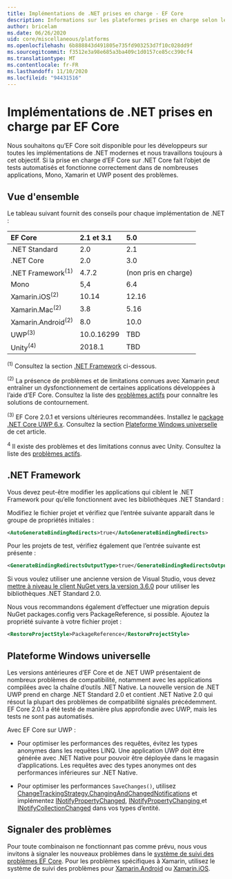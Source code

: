 ```yaml
---
title: Implémentations de .NET prises en charge - EF Core
description: Informations sur les plateformes prises en charge selon les versions d’Entity Framework Core.
author: bricelam
ms.date: 06/26/2020
uid: core/miscellaneous/platforms
ms.openlocfilehash: 6b888843d491805e735fd903253d7f10c028dd9f
ms.sourcegitcommit: f3512e3a98e685a3ba409c1d0157ce85cc390cf4
ms.translationtype: MT
ms.contentlocale: fr-FR
ms.lasthandoff: 11/10/2020
ms.locfileid: "94431516"
---
```

# <a name="net-implementations-supported-by-ef-core"></a>Implémentations de .NET prises en charge par EF Core

Nous souhaitons qu’EF Core soit disponible pour les développeurs sur toutes les implémentations de .NET modernes et nous travaillons toujours à cet objectif. Si la prise en charge d’EF Core sur .NET Core fait l’objet de tests automatisés et fonctionne correctement dans de nombreuses applications, Mono, Xamarin et UWP posent des problèmes.

## <a name="overview"></a>Vue d'ensemble

Le tableau suivant fournit des conseils pour chaque implémentation de .NET :

| EF Core                       | 2.1 et 3.1 | 5.0             |
|:------------------------------|:------------|:----------------|
| .NET Standard                 | 2.0         | 2.1             |
| .NET Core                     | 2.0         | 3.0             |
| .NET Framework<sup>(1)</sup>  | 4.7.2       | (non pris en charge) |
| Mono                          | 5,4         | 6.4             |
| Xamarin.iOS<sup>(2)</sup>     | 10.14       | 12.16           |
| Xamarin.Mac<sup>(2)</sup>     | 3.8         | 5.16            |
| Xamarin.Android<sup>(2)</sup> | 8.0         | 10.0            |
| UWP<sup>(3)</sup>             | 10.0.16299  | TBD             |
| Unity<sup>(4)</sup>           | 2018.1      | TBD             |

<sup>(1)</sup> Consultez la section [.NET Framework](#net-framework) ci-dessous.

<sup>(2)</sup> La présence de problèmes et de limitations connues avec Xamarin peut entraîner un dysfonctionnement de certaines applications développées à l’aide d’EF Core. Consultez la liste des [problèmes actifs](https://github.com/dotnet/efcore/issues?q=is%3Aopen+is%3Aissue+label%3Aarea-xamarin) pour connaître les solutions de contournement.

<sup>(3)</sup> EF Core 2.0.1 et versions ultérieures recommandées. Installez le [package .NET Core UWP 6.x](https://www.nuget.org/packages/Microsoft.NETCore.UniversalWindowsPlatform/). Consultez la section [Plateforme Windows universelle](#universal-windows-platform) de cet article.

<sup>4</sup> Il existe des problèmes et des limitations connus avec Unity. Consultez la liste des [problèmes actifs](https://github.com/dotnet/efcore/issues?q=is%3Aopen+is%3Aissue+label%3Aarea-unity).

## <a name="net-framework"></a>.NET Framework

Vous devez peut-être modifier les applications qui ciblent le .NET Framework pour qu’elle fonctionnent avec les bibliothèques .NET Standard :

Modifiez le fichier projet et vérifiez que l’entrée suivante apparaît dans le groupe de propriétés initiales :

```xml
<AutoGenerateBindingRedirects>true</AutoGenerateBindingRedirects>
```

Pour les projets de test, vérifiez également que l’entrée suivante est présente :

```xml
<GenerateBindingRedirectsOutputType>true</GenerateBindingRedirectsOutputType>
```

Si vous voulez utiliser une ancienne version de Visual Studio, vous devez [mettre à niveau le client NuGet vers la version 3.6.0](https://www.nuget.org/downloads) pour utiliser les bibliothèques .NET Standard 2.0.

Nous vous recommandons également d’effectuer une migration depuis NuGet packages.config vers PackageReference, si possible. Ajoutez la propriété suivante à votre fichier projet :

```xml
<RestoreProjectStyle>PackageReference</RestoreProjectStyle>
```

## <a name="universal-windows-platform"></a>Plateforme Windows universelle

Les versions antérieures d’EF Core et de .NET UWP présentaient de nombreux problèmes de compatibilité, notamment avec les applications compilées avec la chaîne d’outils .NET Native. La nouvelle version de .NET UWP prend en charge .NET Standard 2.0 et contient .NET Native 2.0 qui résout la plupart des problèmes de compatibilité signalés précédemment. EF Core 2.0.1 a été testé de manière plus approfondie avec UWP, mais les tests ne sont pas automatisés.

Avec EF Core sur UWP :

* Pour optimiser les performances des requêtes, évitez les types anonymes dans les requêtes LINQ. Une application UWP doit être générée avec .NET Native pour pouvoir être déployée dans le magasin d’applications. Les requêtes avec des types anonymes ont des performances inférieures sur .NET Native.

* Pour optimiser les performances `SaveChanges()`, utilisez [ChangeTrackingStrategy.ChangingAndChangedNotifications](/dotnet/api/microsoft.entityframeworkcore.changetrackingstrategy) et implémentez [INotifyPropertyChanged](https://msdn.microsoft.com/library/system.componentmodel.inotifypropertychanged.aspx), [INotifyPropertyChanging ](https://msdn.microsoft.com/library/system.componentmodel.inotifypropertychanging.aspx) et [INotifyCollectionChanged](https://msdn.microsoft.com/library/system.collections.specialized.inotifycollectionchanged.aspx) dans vos types d’entité.

## <a name="report-issues"></a>Signaler des problèmes

Pour toute combinaison ne fonctionnant pas comme prévu, nous vous invitons à signaler les nouveaux problèmes dans le [système de suivi des problèmes EF Core](https://github.com/dotnet/efcore/issues/new). Pour les problèmes spécifiques à Xamarin, utilisez le système de suivi des problèmes pour [Xamarin.Android](https://github.com/xamarin/xamarin-android/issues/new) ou [Xamarin.iOS](https://github.com/xamarin/xamarin-macios/issues/new).
